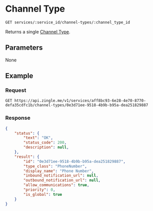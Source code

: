 # Channel Type

    GET services/:service_id/channel-types/:channel_type_id
    
Returns a single [Channel Type].

## Parameters
None

## Example
### Request

    GET https://api.zingle.me/v1/services/aff8bc93-6e28-4e70-8770-defa35cdfc1b/channel-types/0e3d71ee-9518-4b9b-b95a-dea251829887

### Response
``` json
{
    "status": {
        "text": "OK",
        "status_code": 200,
        "description": null,
    },
    "result": {
        "id": "0e3d71ee-9518-4b9b-b95a-dea251829887",
        "type_class": "PhoneNumber",
        "display_name": "Phone Number",
        "inbound_notification_url": null,
        "outbound_notification_url": null,
        "allow_communications": true,
        "priority": 0,
        "is_global": true
    }    
}
```

[Channel Type]: README.md
